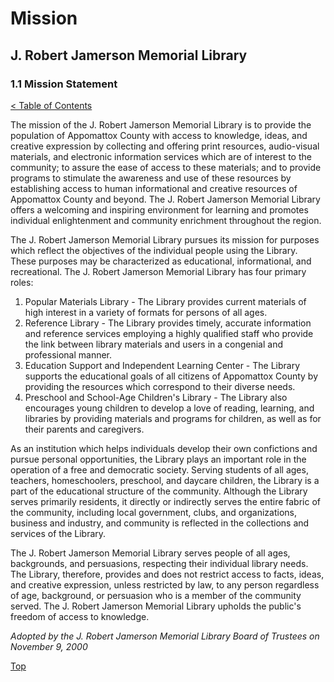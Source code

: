 [0]: ../README.md
[1.1]: mission-statement.md

# Mission
## J. Robert Jamerson Memorial Library
### 1.1 Mission Statement
[< Table of Contents][0]

The mission of the J. Robert Jamerson Memorial Library is to provide the population of Appomattox County with access to knowledge, ideas, and creative expression by collecting and offering print resources, audio-visual materials, and electronic information services which are of interest to the community; to assure the ease of access to these materials; and to provide programs to stimulate the awareness and use of these resources by establishing access to human informational and creative resources of Appomattox County and beyond. The J. Robert Jamerson Memorial Library offers a welcoming and inspiring environment for learning and promotes individual enlightenment and community enrichment throughout the region.

The J. Robert Jamerson Memorial Library pursues its mission for purposes which reflect the objectives of the individual people using the Library. These purposes may be characterized as educational, informational, and recreational. The J. Robert Jamerson Memorial Library has four primary roles:

1. Popular Materials Library - The Library provides current materials of high interest in a variety of formats for persons of all ages.
2. Reference Library - The Library provides timely, accurate information and reference services employing a highly qualified staff who provide the link between library materials and users in a congenial and professional manner.
3. Education Support and Independent Learning Center - The Library supports the educational goals of all citizens of Appomattox County by providing the resources which correspond to their diverse needs.
4. Preschool and School-Age Children's Library - The Library also encourages young children to develop a love of reading, learning, and libraries by providing materials and programs for children, as well as for their parents and caregivers.

As an institution which helps individuals develop their own confictions and pursue personal opportunities, the Library plays an important role in the operation of a free and democratic society. Serving students of all ages, teachers, homeschoolers, preschool, and daycare children, the Library is a part of the educational structure of the community. Although the Library serves primarily residents, it directly or indirectly serves the entire fabric of the community, including local government, clubs, and organizations, business and industry, and community is reflected in the collections and services of the Library.

The J. Robert Jamerson Memorial Library serves people of all ages, backgrounds, and persuasions, respecting their individual library needs. The Library, therefore, provides and does not restrict access to facts, ideas, and creative expression, unless restricted by law, to any person regardless of age, background, or persuasion who is a member of the community served. The J. Robert Jamerson Memorial Library upholds the public's freedom of access to knowledge.

*Adopted by the J. Robert Jamerson Memorial Library Board of Trustees on November 9, 2000*

[Top][1.1]